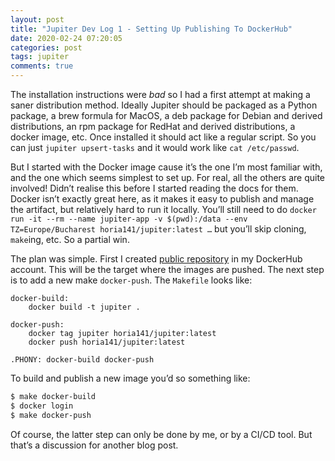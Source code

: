 ```yaml
---
layout: post
title: "Jupiter Dev Log 1 - Setting Up Publishing To DockerHub"
date: 2020-02-24 07:20:05
categories: post
tags: jupiter
comments: true
---
```

The installation instructions were _bad_ so I had a first attempt at making a saner distribution method. Ideally Jupiter should be packaged as a Python package, a brew formula for MacOS, a deb package for Debian and derived distributions, an rpm package for RedHat and derived distributions, a docker image, etc. Once installed it should act like a regular script. So you can just `jupiter upsert-tasks` and it would work like `cat /etc/passwd`.

But I started with the Docker image cause it’s the one I’m most familiar with, and the one which seems simplest to set up. For real, all the others are quite involved! Didn’t realise this before I started reading the docs for them. Docker isn’t exactly great here, as it makes it easy to publish and manage the artifact, but relatively hard to run it locally. You’ll still need to do `docker run -it --rm --name jupiter-app -v $(pwd):/data --env TZ=Europe/Bucharest horia141/jupiter:latest …` but you’ll skip cloning, `make`ing, etc. So a partial win.

The plan was simple. First I created [public repository](https://hub.docker.com/r/horia141/jupiter) in my DockerHub account. This will be the target where the images are pushed. The next step is to add a new make `docker-push`. The `Makefile` looks like:

```make
docker-build:
    docker build -t jupiter .

docker-push:
    docker tag jupiter horia141/jupiter:latest
    docker push horia141/jupiter:latest

.PHONY: docker-build docker-push
```

To build and publish a new image you’d so something like:

```bash
$ make docker-build
$ docker login
$ make docker-push
```

Of course, the latter step can only be done by me, or by a CI/CD tool. But that’s a discussion for another blog post.
